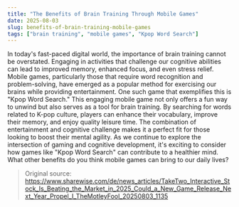 ```yaml
---
title: "The Benefits of Brain Training Through Mobile Games"
date: 2025-08-03
slug: benefits-of-brain-training-mobile-games
tags: ["brain training", "mobile games", "Kpop Word Search"]
---
```

In today's fast-paced digital world, the importance of brain training cannot be overstated. Engaging in activities that challenge our cognitive abilities can lead to improved memory, enhanced focus, and even stress relief. Mobile games, particularly those that require word recognition and problem-solving, have emerged as a popular method for exercising our brains while providing entertainment.
One such game that exemplifies this is "Kpop Word Search." This engaging mobile game not only offers a fun way to unwind but also serves as a tool for brain training. By searching for words related to K-pop culture, players can enhance their vocabulary, improve their memory, and enjoy quality leisure time. The combination of entertainment and cognitive challenge makes it a perfect fit for those looking to boost their mental agility.
As we continue to explore the intersection of gaming and cognitive development, it's exciting to consider how games like "Kpop Word Search" can contribute to a healthier mind. What other benefits do you think mobile games can bring to our daily lives?
> Original source: https://www.sharewise.com/de/news_articles/TakeTwo_Interactive_Stock_Is_Beating_the_Market_in_2025_Could_a_New_Game_Release_Next_Year_Propel_I_TheMotleyFool_20250803_1135